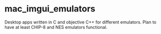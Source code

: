 # mac_imgui_emulators
Desktop apps written in C and objective C++ for different emulators. Plan to have at least CHIP-8 and NES emulators functional. 
